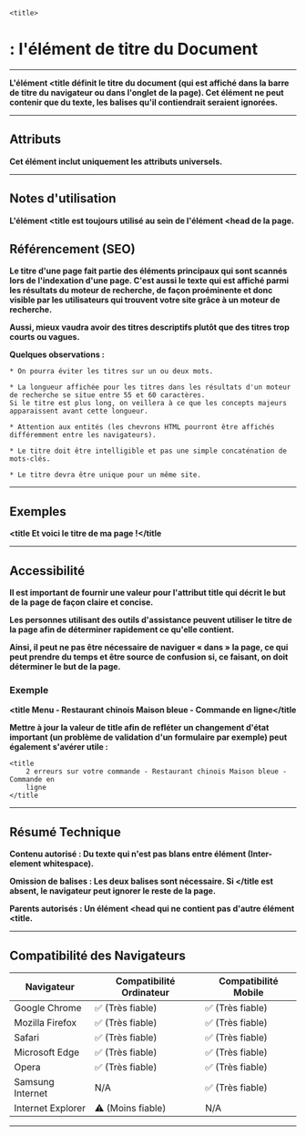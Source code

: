     <title> 
# **: l'élément de titre du Document**

---



**L'élément <title définit le titre du document (qui est affiché dans la barre de titre du navigateur ou dans l'onglet de la page). Cet élément ne peut contenir que du texte, les balises qu'il contiendrait seraient ignorées.**

---



## **Attributs**
**Cet élément inclut uniquement les attributs universels.**

---


## **Notes d'utilisation**

**L'élément <title est toujours utilisé au sein de l'élément <head de la page.**

## Référencement (SEO)

**Le titre d'une page fait partie des éléments principaux qui sont scannés lors de l'indexation d'une page. C'est aussi le texte qui est affiché parmi les résultats du moteur de recherche, de façon proéminente et donc visible par les utilisateurs qui trouvent votre site grâce à un moteur de recherche.**

**Aussi, mieux vaudra avoir des titres descriptifs plutôt que des titres trop courts ou vagues.**

**Quelques observations :**

    * On pourra éviter les titres sur un ou deux mots.

    * La longueur affichée pour les titres dans les résultats d'un moteur de recherche se situe entre 55 et 60 caractères. 
    Si le titre est plus long, on veillera à ce que les concepts majeurs apparaissent avant cette longueur.

    * Attention aux entités (les chevrons HTML pourront être affichés différemment entre les navigateurs).

    * Le titre doit être intelligible et pas une simple concaténation de mots-clés.

    * Le titre devra être unique pour un même site.

---



## **Exemples**

**<title Et voici le titre de ma page !</title**

---



## **Accessibilité**

**Il est important de fournir une valeur pour l'attribut title qui décrit le but de la page de façon claire et concise.**

**Les personnes utilisant des outils d'assistance peuvent utiliser le titre de la page afin de déterminer rapidement ce qu'elle contient.** 

**Ainsi, il peut ne pas être nécessaire de naviguer « dans » la page, ce qui peut prendre du temps et être source de confusion si, ce faisant, on doit déterminer le but de la page.**

### **Exemple**

**<title Menu - Restaurant chinois Maison bleue - Commande en ligne</title**

**Mettre à jour la valeur de title afin de refléter un changement d'état important (un problème de validation d'un formulaire par exemple) peut également s'avérer utile :**

    <title
        2 erreurs sur votre commande - Restaurant chinois Maison bleue - Commande en
        ligne
    </title

---



## **Résumé Technique**

**Contenu autorisé : Du texte qui n'est pas blans entre élément (Inter-element whitespace).**

**Omission de balises : Les deux balises sont nécessaire. Si </title est absent, le navigateur peut ignorer le reste de la page.**

**Parents autorisés : Un élément <head qui ne contient pas d'autre élément <title.**

---



## **Compatibilité des Navigateurs**

| Navigateur          | Compatibilité Ordinateur | Compatibilité Mobile |
|---------------------|--------------------------|----------------------|
| Google Chrome       | ✅ (Très fiable)         | ✅ (Très fiable)     |
| Mozilla Firefox     | ✅ (Très fiable)         | ✅ (Très fiable)     |
| Safari              | ✅ (Très fiable)         | ✅ (Très fiable)     |
| Microsoft Edge      | ✅ (Très fiable)         | ✅ (Très fiable)     |
| Opera               | ✅ (Très fiable)         | ✅ (Très fiable)     |
| Samsung Internet    | N/A                      | ✅ (Très fiable)     |
| Internet Explorer   | ⚠️ (Moins fiable)        | N/A                  |

---